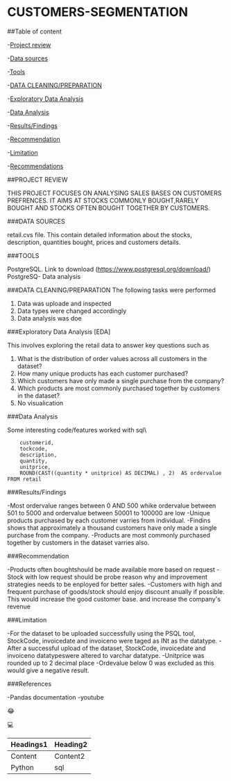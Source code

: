 # CUSTOMERS-SEGMENTATION

##Table of content

-[Project review](#project-review)

-[Data sources](#data-sources)

-[Tools](#tools)

-[DATA CLEANING/PREPARATION](#data-cleaning/preparation)

-[Exploratory Data Analysis ](#exploratory-data-analysis-[eda])

-[Data Analysis](#data-analysis)

-[Results/Findings](#results/findings)

-[Recommendation](#recommendation)

-[Limitation](#limitation)

-[Recommendations](#recommendations)



##PROJECT REVIEW

THIS PROJECT FOCUSES ON ANALYSING SALES BASES ON CUSTOMERS PREFRENCES. IT AIMS AT STOCKS COMMONLY BOUGHT,RARELY BOUGHT
AND STOCKS OFTEN BOUGHT TOGETHER BY CUSTOMERS.

###DATA SOURCES

retail.cvs file. This contain detailed information about the stocks, description, quantities bought, prices and customers details.

###TOOLS

PostgreSQL. Link to download (https://www.postgresql.org/download/)
PostgreSQ- Data analysis

###DATA CLEANING/PREPARATION
The following tasks were performed

1. Data was uploade and inspected
2. Data types were changed accordingly
3. Data analysis was doe

###Exploratory Data Analysis [EDA]

This involves exploring the retail data to answer key questions such as
1. What is the distribution of order values across all customers in the dataset?
2. How many unique products has each customer purchased?
3. Which customers have only made a single purchase from the company?
4. Which products are most commonly purchased together by customers in the dataset?
5. No visualication


###Data Analysis

Some interesting code/features worked with
sql\
```SELECT 
	customerid,
	tockcode,
	description,
	quantity,
	unitprice,
	ROUND(CAST((quantity * unitprice) AS DECIMAL) , 2)  AS ordervalue
FROM retail
```

###Results/Findings

-Most ordervalue ranges between 0 AND 500 whike ordervalue between 501 to 5000 and ordervalue between 50001 to 100000 are low
-Unique products purchased by each customer varries from individual.
-Findins shows that approximately a thousand customers have only made a single purchase from the company.
-Products are most commonly purchased together by customers in the dataset varries also.

###Recommendation

-Products often boughtshould be made available more based on request
-Stock with low request should be probe reason why and improvement strategies needs to be enployed for better sales.
-Customers with high and frequent purchase of goods/stock should enjoy discount anually if possible. This would increase the good customer base. and increase the company's revenue

###Limitation

-For the dataset to be uploaded successfully using the PSQL tool, StockCode, invoicedate and invoiceno were taged as INt as the datatype.
-After a successful upload of the dataset, StockCode, invoicedate and invoiceno datatypeswere altered to varchar datatype.
-Unitprice was rounded up to 2 decimal place
-Ordevalue below 0 was excluded as this would give a negative result.

###References

-Pandas documentation
-youtube

😂

💻

|Headings1|Heading2|
|---------|--------|
|Content|Content2|
|Python|sql|






		


